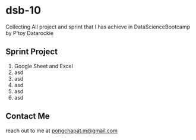# dsb-10
Collecting All project and sprint that I has achieve in DataScienceBootcamp by P'toy Datarockie

## Sprint Project
1. Google Sheet and Excel
2. asd
3. asd
4. asd
5. asd
6. asd

## Contact Me
reach out to me at pongchapat.m@gmail.com
